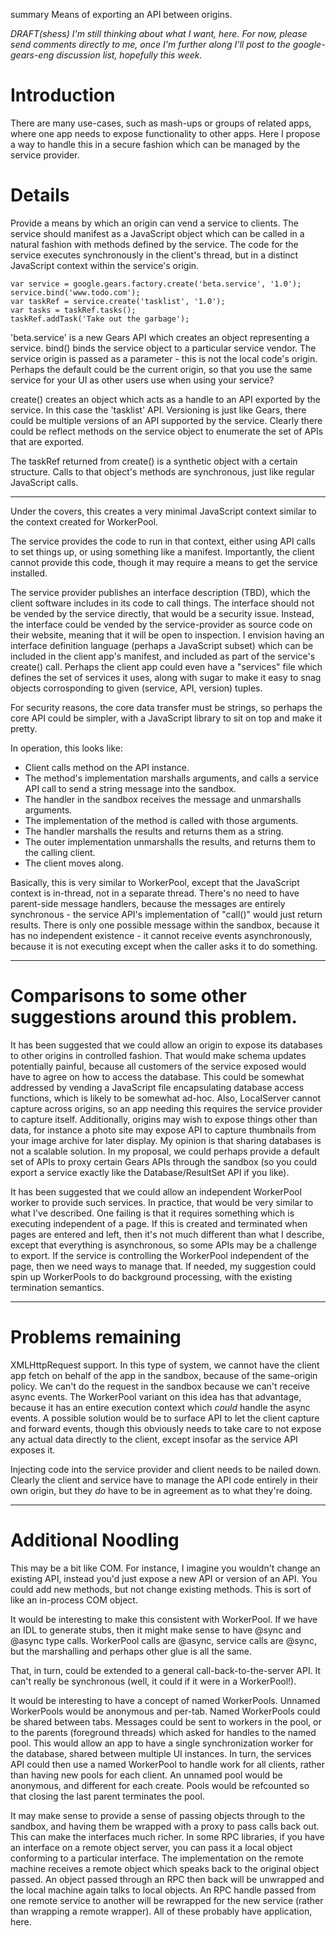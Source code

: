 summary Means of exporting an API between origins.

_DRAFT(shess) I'm still thinking about what I want, here.  For now, please send comments directly to me, once I'm further along I'll post to the google-gears-eng discussion list, hopefully this week._

# Introduction #

There are many use-cases, such as mash-ups or groups of related apps, where one app needs to expose functionality to other apps.  Here I propose a way to handle this in a secure fashion which can be managed by the service provider.

# Details #

Provide a means by which an origin can vend a service to clients.  The service should manifest as a JavaScript object which can be called in a natural fashion with methods defined by the service.  The code for the service executes synchronously in the client's thread, but in a distinct JavaScript context within the service's origin.

```
var service = google.gears.factory.create('beta.service', '1.0');
service.bind('www.todo.com');
var taskRef = service.create('tasklist', '1.0');
var tasks = taskRef.tasks();
taskRef.addTask('Take out the garbage');
```

'beta.service' is a new Gears API which creates an object representing a service.  bind() binds the service object to a particular service vendor.  The service origin is passed as a parameter - this is not the local code's origin.  Perhaps the default could be the current origin, so that you use the same service for your UI as other users use when using your service?

create() creates an object which acts as a handle to an API exported by the service.  In this case the 'tasklist' API.  Versioning is just like Gears, there could be multiple versions of an API supported by the service.  Clearly there could be reflect methods on the service object to enumerate the set of APIs that are exported.

The taskRef returned from create() is a synthetic object with a certain structure.  Calls to that object's methods are synchronous, just like regular JavaScript calls.

---

Under the covers, this creates a very minimal JavaScript context similar to the context created for WorkerPool.

The service provides the code to run in that context, either using API calls to set things up, or using something like a manifest.  Importantly, the client cannot provide this code, though it may require a means to get the service installed.

The service provider publishes an interface description (TBD), which the client software includes in its code to call things.  The interface should not be vended by the service directly, that would be a security issue.  Instead, the interface could be vended by the service-provider as source code on their website, meaning that it will be open to inspection.  I envision having an interface definition language (perhaps a JavaScript subset) which can be included in the client app's manifest, and included as part of the service's create() call.  Perhaps the client app could even have a "services" file which defines the set of services it uses, along with sugar to make it easy to snag objects corrosponding to given (service, API, version) tuples.

For security reasons, the core data transfer must be strings, so perhaps the core API could be simpler, with a JavaScript library to sit on top and make it pretty.

In operation, this looks like:

  * Client calls method on the API instance.
  * The method's implementation marshalls arguments, and calls a service API call to send a string message into the sandbox.
  * The handler in the sandbox receives the message and unmarshalls arguments.
  * The implementation of the method is called with those arguments.
  * The handler marshalls the results and returns them as a string.
  * The outer implementation unmarshalls the results, and returns them to the calling client.
  * The client moves along.

Basically, this is very similar to WorkerPool, except that the JavaScript context is in-thread, not in a separate thread.  There's no need to have parent-side message handlers, because the messages are entirely synchronous - the service API's implementation of "call()" would just return results.  There is only one possible message within the sandbox, because it has no independent existence - it cannot receive events asynchronously, because it is not executing except when the caller asks it to do something.

---

# Comparisons to some other suggestions around this problem. #

It has been suggested that we could allow an origin to expose its databases to other origins in controlled fashion.  That would make schema updates potentially painful, because all customers of the service exposed would have to agree on how to access the database.  This could be somewhat addressed by vending a JavaScript file encapsulating database access functions, which is likely to be somewhat ad-hoc.  Also, LocalServer cannot capture across origins, so an app needing this requires the service provider to capture itself.  Additionally, origins may wish to expose things other than data, for instance a photo site may expose API to capture thumbnails from your image archive for later display.  My opinion is that sharing databases is not a scalable solution.  In my proposal, we could perhaps provide a default set of APIs to proxy certain Gears APIs through the sandbox (so you could export a service exactly like the Database/ResultSet API if you like).

It has been suggested that we could allow an independent WorkerPool worker to provide such services.  In practice, that would be very similar to what I've described.  One failing is that it requires something which is executing independent of a page.  If this is created and terminated when pages are entered and left, then it's not much different than what I describe, except that everything is asynchronous, so some APIs may be a challenge to export.  If the service is controlling the WorkerPool independent of the page, then we need ways to manage that.  If needed, my suggestion could spin up WorkerPools to do background processing, with the existing termination semantics.

---

# Problems remaining #

XMLHttpRequest support.  In this type of system, we cannot have the client app fetch on behalf of the app in the sandbox, because of the same-origin policy.  We can't do the request in the sandbox because we can't receive async events.  The WorkerPool variant on this idea has that advantage, because it has an entire execution context which _could_ handle the async events.  A possible solution would be to surface API to let the client capture and forward events, though this obviously needs to take care to not expose any actual data directly to the client, except insofar as the service API exposes it.

Injecting code into the service provider and client needs to be nailed down.  Clearly the client and service have to manage the API code entirely in their own origin, but they _do_ have to be in agreement as to what they're doing.

---

# Additional Noodling #

This may be a bit like COM.  For instance, I imagine you wouldn't change an existing API, instead you'd just expose a new API or version of an API.  You could add new methods, but not change existing methods.  This is sort of like an in-process COM object.

It would be interesting to make this consistent with WorkerPool.  If we have an IDL to generate stubs, then it might make sense to have @sync and @async type calls.  WorkerPool calls are @async, service calls are @sync, but the marshalling and perhaps other glue is all the same.

That, in turn, could be extended to a general call-back-to-the-server API.  It can't really be synchronous (well, it could if it were in a WorkerPool!).

It would be interesting to have a concept of named WorkerPools.  Unnamed WorkerPools would be anonymous and per-tab.  Named WorkerPools could be shared between tabs.  Messages could be sent to workers in the pool, or to the parents (foreground threads) which asked for handles to the named pool.  This would allow an app to have a single synchronization worker for the database, shared between multiple UI instances.  In turn, the services API could then use a named WorkerPool to handle work for all clients, rather than having new pools for each client.  An unnamed pool would be anonymous, and different for each create.  Pools would be refcounted so that closing the last parent terminates the pool.

It may make sense to provide a sense of passing objects through to the sandbox, and having them be wrapped with a proxy to pass calls back out.  This can make the interfaces much richer.  In some RPC libraries, if you have an interface on a remote object server, you can pass it a local object conforming to a particular interface.  The implementation on the remote machine receives a remote object which speaks back to the original object passed.  An object passed through an RPC then back will be unwrapped and the local machine again talks to local objects.  An RPC handle passed from one remote service to another will be rewrapped for the new service (rather than wrapping a remote wrapper).  All of these probably have application, here.